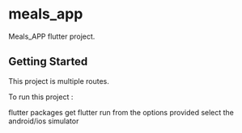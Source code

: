# meals_app

Meals_APP flutter project.

## Getting Started

This project is multiple routes.


To run this project : 

flutter packages get
flutter run
from the options provided select the android/ios simulator
